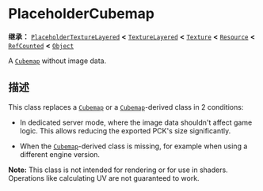 <!-- ⚠ 请勿编辑本文件 ⚠ -->
<!-- 本文档使用脚本从 WeDot 引擎源码仓库生成。 -->
<!-- 生成脚本：https://github.com/WeDot-Engine/WeDot/tree/4.3/doc/tools/make_md.py； -->
<!-- 原文件：https://github.com/WeDot-Engine/WeDot/tree/4.3/doc/classes/PlaceholderCubemap.xml。 -->

<div id="_class_placeholdercubemap"></div>

# PlaceholderCubemap

**继承：** [`PlaceholderTextureLayered`](class_placeholdertexturelayered.md) **<** [`TextureLayered`](class_texturelayered.md) **<** [`Texture`](class_texture.md) **<** [`Resource`](class_resource.md) **<** [`RefCounted`](class_refcounted.md) **<** [`Object`](class_object.md)

A [`Cubemap`](class_cubemap.md) without image data.

## 描述

This class replaces a [`Cubemap`](class_cubemap.md) or a [`Cubemap`](class_cubemap.md)-derived class in 2 conditions:

- In dedicated server mode, where the image data shouldn't affect game logic. This allows reducing the exported PCK's size significantly.

- When the [`Cubemap`](class_cubemap.md)-derived class is missing, for example when using a different engine version.

 **Note:** This class is not intended for rendering or for use in shaders. Operations like calculating UV are not guaranteed to work.

[^virtual]: 本方法通常需要用户覆盖才能生效。
[^const]: 本方法无副作用，不会修改该实例的任何成员变量。
[^vararg]: 本方法除了能接受在此处描述的参数外，还能够继续接受任意数量的参数。
[^constructor]: 本方法用于构造某个类型。
[^static]: 调用本方法无需实例，可直接使用类名进行调用。
[^operator]: 本方法描述的是使用本类型作为左操作数的有效运算符。
[^bitfield]: 这个值是由下列位标志构成位掩码的整数。
[^void]: 无返回值。
